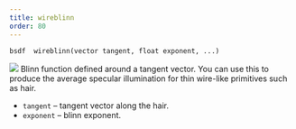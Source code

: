 ```yaml
---
title: wireblinn
order: 80
---
```

`bsdf  wireblinn(vector tangent, float exponent, ...)`

![](../../images/rendering/wireblinn.png)
Blinn function defined around a tangent vector. You can use this to produce the average specular illumination for thin wire-like primitives such as hair.

- `tangent` – tangent vector along the hair.
- `exponent` – blinn exponent.
